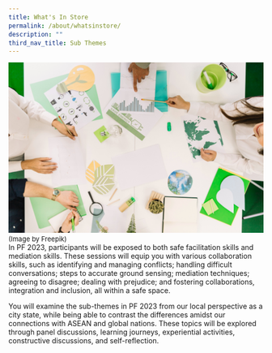 ```yaml
---
title: What's In Store
permalink: /about/whatsinstore/
description: ""
third_nav_title: Sub Themes
---
```

![](/images/PF%202023/About%20PF%202023/sub-themes.jpg)
<font size="-1">(Image by Freepik)</font>
<br>
In PF 2023, participants will be exposed to both safe facilitation skills and mediation skills. These sessions will equip you with various collaboration skills, such as identifying and managing conflicts; handling difficult conversations; steps to accurate ground sensing; mediation techniques; agreeing to disagree; dealing with prejudice; and fostering collaborations, integration and inclusion, all within a safe space.

You will examine the sub-themes in PF 2023 from our local perspective as a city state, while being able to contrast the differences amidst our connections with ASEAN and global nations. These topics will be explored through panel discussions, learning journeys, experiential activities, constructive discussions, and self-reflection.